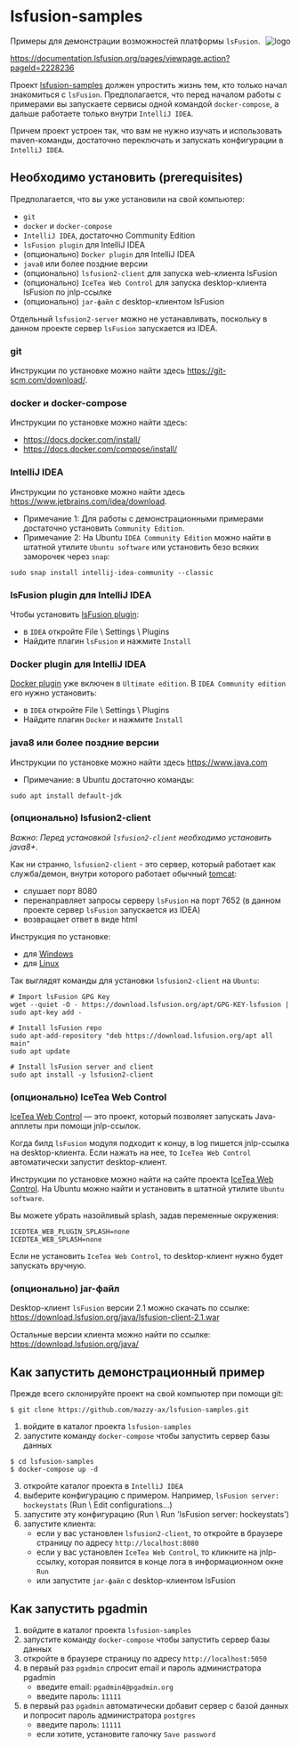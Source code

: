 # lsfusion-samples

[project]:https://github.com/mazzy-ax/lsfusion-samples
[license]:https://github.com/mazzy-ax/lsfusion-samples/blob/master/LICENSE

<img alt="logo" src="https://lsfusion.org/themes/lsfusion/assets/images/i-logo-lsfusion.svg" align="right">

Примеры для демонстрации возможностей платформы `lsFusion`.

<https://documentation.lsfusion.org/pages/viewpage.action?pageId=2228236>

Проект [lsfusion-samples][project] должен упростить жизнь тем, кто только начал знакомиться с `lsFusion`.
Предполагается, что перед началом работы с примерами вы запускаете сервисы одной командой `docker-compose`,
а дальше работаете только внутри `IntelliJ IDEA`.

Причем проект устроен так, что вам не нужно изучать и использовать maven-команды,
достаточно переключать и запускать конфигурации в `IntelliJ IDEA`.

## Необходимо установить (prerequisites)

Предполагается, что вы уже установили на свой компьютер:

* `git`
* `docker` и `docker-compose`
* `IntelliJ IDEA`, достаточно Community Edition
* `lsFusion plugin` для IntelliJ IDEA
* (опционально) `Docker plugin` для IntelliJ IDEA
* `java8` или более поздние версии
* (опционально) `lsfusion2-client` для запуска web-клиента lsFusion
* (опционально) `IceTea Web Control` для запуска desktop-клиента lsFusion по jnlp-ссылке
* (опционально) `jar-файл` с desktop-клиентом lsFusion

Отдельный `lsfusion2-server` можно не устанавливать, поскольку в данном проекте сервер `lsFusion` запускается из IDEA.

### git

Инструкции по установке можно найти здесь <https://git-scm.com/download/>.

### docker и docker-compose

Инструкции по установке можно найти здесь:

* <https://docs.docker.com/install/>
* <https://docs.docker.com/compose/install/>

### IntelliJ IDEA

Инструкции по установке можно найти здесь <https://www.jetbrains.com/idea/download>.

* Примечание 1: Для работы с демонстрационными примерами достаточно установить `Community Edition`.
* Примечание 2: На Ubuntu `IDEA Community Edition` можно найти в штатной утилите `Ubuntu software`
или установить безо всяких заморочек через `snap`:

```
sudo snap install intellij-idea-community --classic 
```

### lsFusion plugin для IntelliJ IDEA

Чтобы установить [lsFusion plugin](https://plugins.jetbrains.com/plugin/7601-lsfusion/):

* в `IDEA` откройте File \ Settings \ Plugins
* Найдите плагин `lsFusion` и нажмите `Install`  

### Docker plugin для IntelliJ IDEA

[Docker plugin](https://plugins.jetbrains.com/plugin/7724-docker/) уже включен в `Ultimate edition`.
В `IDEA Community edition` его нужно установить:

* в `IDEA` откройте File \ Settings \ Plugins
* Найдите плагин `Docker` и нажмите `Install`  

### java8 или более поздние версии

Инструкции по установке можно найти здесь <https://www.java.com>

* Примечание: в Ubuntu достаточно команды:

```
sudo apt install default-jdk
```

### (опционально) lsfusion2-client

*Важно: Перед установкой `lsfusion2-client` необходимо установить java8+.* 

Как ни странно, `lsfusion2-client` - это сервер, который работает как служба/демон, внутри которого работает обычный [tomcat](https://tomcat.apache.org/):
* слушает порт 8080
* перенаправляет запросы серверу `lsFusion` на порт 7652 (в данном проекте сервер `lsFusion` запускается из IDEA)
* возвращает ответ в виде html

Инструкция по установке:

* для [Windows](https://documentation.lsfusion.org/pages/viewpage.action?pageId=57738076)
* для [Linux](https://documentation.lsfusion.org/pages/viewpage.action?pageId=57738078)

Так выглядят команды для установки `lsfusion2-client` на `Ubuntu`:

```
# Import lsFusion GPG Key
wget --quiet -O - https://download.lsfusion.org/apt/GPG-KEY-lsfusion | sudo apt-key add -

# Install lsFusion repo
sudo apt-add-repository "deb https://download.lsfusion.org/apt all main"
sudo apt update

# Install lsFusion server and client
sudo apt install -y lsfusion2-client
```

### (опционально) IceTea Web Control

[IceTea Web Control](https://icedtea.classpath.org/wiki/IcedTea-Web) &mdash; это проект, который позволяет запускать
Java-апплеты при помощи jnlp-ссылок.

Когда билд `lsFusion` модуля подходит к концу, в log пишется jnlp-ссылка
на desktop-клиента. Если нажать на нее, то `IceTea Web Control` автоматически запустит desktop-клиент.

Инструкции по установке можно найти на сайте проекта [IceTea Web Control](https://icedtea.classpath.org/wiki/IcedTea-Web).
На Ubuntu можно найти и установить в штатной утилите `Ubuntu software`. 

Вы можете убрать назойливый splash, задав переменные окружения:

```
ICEDTEA_WEB_PLUGIN_SPLASH=none
ICEDTEA_WEB_SPLASH=none
```   

Если не установить `IceTea Web Control`, то desktop-клиент нужно будет запускать вручную.

### (опционально) jar-файл

Desktop-клиент `lsFusion` версии 2.1 можно скачать по ссылке: <https://download.lsfusion.org/java/lsfusion-client-2.1.war>

Остальные версии клиента можно найти по ссылке: <https://download.lsfusion.org/java/>

## Как запустить демонстрационный пример

Прежде всего склонируйте проект на свой компьютер при помощи git:

```
$ git clone https://github.com/mazzy-ax/lsfusion-samples.git
```

1. войдите в каталог проекта `lsfusion-samples`
2. запустите команду `docker-compose` чтобы запустить сервер базы данных

```
$ cd lsfusion-samples
$ docker-compose up -d
```

3. откройте каталог проекта в `IntelliJ IDEA`
4. выберите конфигурацию с примером. Например, `lsFusion server: hockeystats` (Run \ Edit configurations...)
5. запустите эту конфигурацию (Run \ Run 'lsFusion server: hockeystats')
6. запустите клиента:
   * если у вас установлен `lsfusion2-client`, то откройте в браузере страницу по адресу `http://localhost:8080`
   * если у вас установлен `IceTea Web Control`, то кликните на jnlp-ссылку, которая появится в конце лога в информационном окне `Run`
   * или запустите `jar-файл` с desktop-клиентом lsFusion

## Как запустить pgadmin

1. войдите в каталог проекта `lsfusion-samples`
2. запустите команду `docker-compose` чтобы запустить сервер базы данных
3. откройте в браузере страницу по адресу `http://localhost:5050`
4. в первый раз `pgadmin` спросит email и пароль администратора pgadmin
   * введите email: `pgadmin4@pgadmin.org`
   * введите пароль: `11111`
5. в первый раз `pgadmin` автоматически добавит сервер с базой данных и попросит пароль администратора `postgres`
   * введите пароль: `11111`
   * если хотите, установите галочку `Save password`

